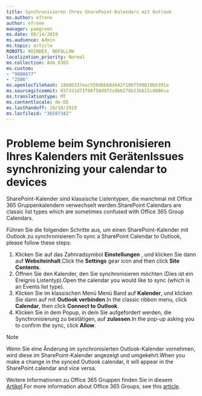 ```yaml
---
title: Synchronisieren Ihres SharePoint-Kalenders mit Outlook
ms.author: efrene
author: efrene
manager: pamgreen
ms.date: 08/14/2019
ms.audience: Admin
ms.topic: article
ROBOTS: NOINDEX, NOFOLLOW
localization_priority: Normal
ms.collection: Adm_O365
ms.custom:
- "9000677"
- "2586"
ms.openlocfilehash: 18606337eac550d6b68d442f109f599810bb391e
ms.sourcegitcommit: 037331d71f06750d972c0b6278b23bb15c4806ca
ms.translationtype: MT
ms.contentlocale: de-DE
ms.lasthandoff: 10/18/2019
ms.locfileid: "36507342"
---
```

# <a name="issues-synchronizing-your-calendar-to-devices"></a><span data-ttu-id="489b1-102">Probleme beim Synchronisieren Ihres Kalenders mit Geräten</span><span class="sxs-lookup"><span data-stu-id="489b1-102">Issues synchronizing your calendar to devices</span></span>

<span data-ttu-id="489b1-103">SharePoint-Kalender sind klassische Listentypen, die manchmal mit Office 365 Gruppenkalendern verwechselt werden.</span><span class="sxs-lookup"><span data-stu-id="489b1-103">SharePoint Calendars are classic list types which are sometimes confused with Office 365 Group Calendars.</span></span>

<span data-ttu-id="489b1-104">Führen Sie die folgenden Schritte aus, um einen SharePoint-Kalender mit Outlook zu synchronisieren:</span><span class="sxs-lookup"><span data-stu-id="489b1-104">To sync a SharePoint Calendar to Outlook, please follow these steps:</span></span>

1. <span data-ttu-id="489b1-105">Klicken Sie auf das Zahnradsymbol **Einstellungen** , und klicken Sie dann auf **Websiteinhalt**.</span><span class="sxs-lookup"><span data-stu-id="489b1-105">Click the **Settings** gear icon and then click **Site Contents**.</span></span>
2. <span data-ttu-id="489b1-106">Öffnen Sie den Kalender, den Sie synchronisieren möchten (Dies ist ein Ereignis Listentyp).</span><span class="sxs-lookup"><span data-stu-id="489b1-106">Open the calendar you would like to sync (which is an Events list type).</span></span>
3. <span data-ttu-id="489b1-107">Klicken Sie im klassischen Menü Menü Band auf **Kalender**, und klicken Sie dann auf mit **Outlook verbinden**.</span><span class="sxs-lookup"><span data-stu-id="489b1-107">In the classic ribbon menu, click **Calendar**, then click **Connect to Outlook**.</span></span>
4. <span data-ttu-id="489b1-108">Klicken Sie in dem Popup, in dem Sie aufgefordert werden, die Synchronisierung zu bestätigen, auf **zulassen**.</span><span class="sxs-lookup"><span data-stu-id="489b1-108">In the pop-up asking you to confirm the sync, click **Allow**.</span></span>

>[!Note]
> <span data-ttu-id="489b1-109">Wenn Sie eine Änderung im synchronisierten Outlook-Kalender vornehmen, wird diese im SharePoint-Kalender angezeigt und umgekehrt.</span><span class="sxs-lookup"><span data-stu-id="489b1-109">When you make a change in the synced Outlook calendar, it will appear in the SharePoint calendar and vice versa.</span></span>

<span data-ttu-id="489b1-110">Weitere Informationen zu Office 365 Gruppen finden Sie in diesem [Artikel](https://support.office.com/article/Learn-about-Office-365-groups-b565caa1-5c40-40ef-9915-60fdb2d97fa2).</span><span class="sxs-lookup"><span data-stu-id="489b1-110">For more information about Office 365 Groups, see this [article](https://support.office.com/article/Learn-about-Office-365-groups-b565caa1-5c40-40ef-9915-60fdb2d97fa2).</span></span>
